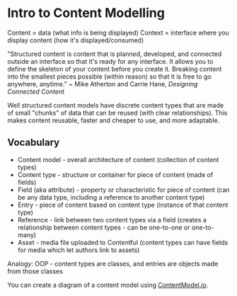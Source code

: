 # Intro to Content Modelling

Content = data (what info is being displayed)
Context = interface where you display content (how it's displayed/consumed)

"Structured content is content that is planned, developed, and connected outside an interface so that it's ready for any interface. It allows you to define the skeleton of your content before you create it. Breaking content into the smallest pieces possible (within reason) so that it is free to go anywhere, anytime."
~ Mike Atherton and Carrie Hane, *Designing Connected Content*

Well structured content models have discrete content types that are made of small "chunks" of data that can be reused (with clear relationships). This makes content reusable, faster and cheaper to use, and more adaptable.

## Vocabulary

- Content model - overall architecture of content (collection of content types)
- Content type - structure or container for piece of content (made of fields)
- Field (aka attribute) - property or characteristic for piece of content (can be any data type, including a reference to another content type)
- Entry - piece of content based on content type (instance of that content type)
- Reference - link between two content types via a field (creates a relationship between content types - can be one-to-one or one-to-many)
- Asset - media file uploaded to Contentful (content types can have fields for media which let authors link to assets)

Analogy: OOP - content types are classes, and entries are objects made from those classes

You can create a diagram of a content model using [ContentModel.io](https://contentmodel.io/).
